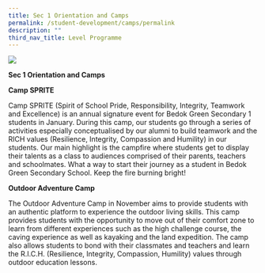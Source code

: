 ```yaml
---
title: Sec 1 Orientation and Camps
permalink: /student-development/camps/permalink
description: ""
third_nav_title: Level Programme
---
```

![](/images/BGSS-Website-Photoshoot-5842_academiccurriculum_main.jpg)

**Sec 1 Orientation and Camps**

**Camp SPRITE**

Camp SPRITE (Spirit of School Pride, Responsibility, Integrity, Teamwork and Excellence) is an annual signature event for Bedok Green Secondary 1 students in January. During this camp, our students go through a series of activities especially conceptualised by our alumni to build teamwork and the RICH values (Resilience, Integrity, Compassion and Humility) in our students. Our main highlight is the campfire where students get to display their talents as a class to audiences comprised of their parents, teachers and schoolmates. What a way to start their journey as a student in Bedok Green Secondary School. Keep the fire burning bright!

**Outdoor Adventure Camp**

The Outdoor Adventure Camp in November aims to provide students with an authentic platform to experience the outdoor living skills. This camp provides students with the opportunity to move out of their comfort zone to learn from different experiences such as the high challenge course, the caving experience as well as kayaking and the land expedition. The camp also allows students to bond with their classmates and teachers and learn the R.I.C.H. (Resilience, Integrity, Compassion, Humility) values through outdoor education lessons.